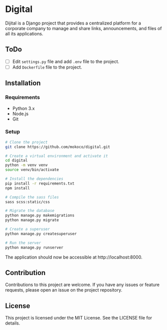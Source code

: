 # Digital

Dijital is a Django project that provides a centralized platform for a corporate company to manage and share links,
announcements, and files of all its applications.

## ToDo

- [ ] Edit `settings.py` file and add `.env` file to the project.
- [ ] Add `Dockerfile` file to the project.

## Installation

### Requirements

- Python 3.x
- Node.js
- Git

### Setup

```bash
# Clone the project
git clone https://github.com/mokoco/digital.git

# Create a virtual environment and activate it
cd digital
python -m venv venv
source venv/bin/activate

# Install the dependencies
pip install -r requirements.txt
npm install

# Compile the sass files
sass scss:static/css

# Migrate the database
python manage.py makemigrations
python manage.py migrate

# Create a superuser
python manage.py createsuperuser

# Run the server
python manage.py runserver
```

The application should now be accessible at http://localhost:8000.

## Contribution

Contributions to this project are welcome. If you have any issues or feature requests, please open an issue on the
project repository.

## License

This project is licensed under the MIT License. See the LICENSE file for details.